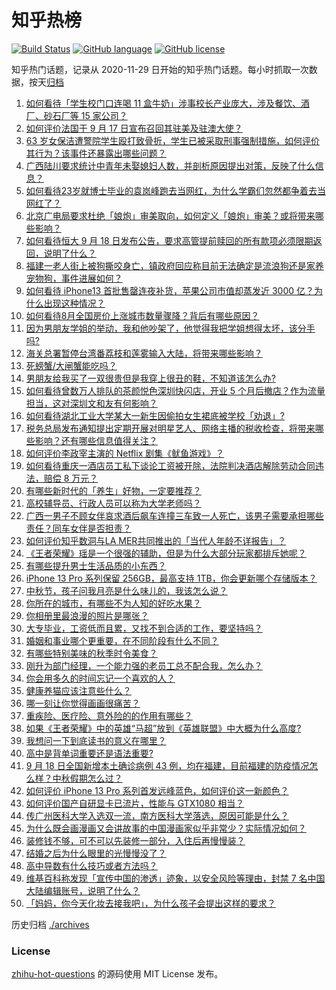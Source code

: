 # 知乎热榜
[![Build Status](https://github.com/ToWeLong/zhihu-hot-questions/workflows/CI/badge.svg)](https://github.com/ToWeLong/zhihu-hot-questions/actions)
[![GitHub language](https://img.shields.io/badge/language-golang-orange.svg)](https://golang.org/)
[![GitHub license](https://img.shields.io/github/license/ToWeLong/zhihu-hot-questions)](https://github.com/ToWeLong/zhihu-hot-questions/blob/main/LICENSE)

知乎热门话题，记录从 2020-11-29 日开始的知乎热门话题。每小时抓取一次数据，按天[归档](./archives)

<!-- BEGIN -->

1. [如何看待「学生校门口连喝 11 盒牛奶」涉事校长产业庞大，涉及餐饮、酒厂、砂石厂等 15 家公司？](https://www.zhihu.com/question/487638493)
1. [如何评价法国于 9 月 17 日宣布召回其驻美及驻澳大使？](https://www.zhihu.com/question/487541819)
1. [63 岁女保洁遭警院学生殴打致骨折，学生已被采取刑事强制措施，如何评价其行为？该事件还暴露出哪些问题？](https://www.zhihu.com/question/486937885)
1. [广西陆川要求统计中青年未娶媳妇人数，并剖析原因提出对策，反映了什么信息？](https://www.zhihu.com/question/487602698)
1. [如何看待23岁就博士毕业的袁岚峰跑去当网红，为什么学霸们忽然都争着去当网红了？](https://www.zhihu.com/question/487518051)
1. [北京广电局要求杜绝「娘炮」审美取向，如何定义「娘炮」审美？或将带来哪些影响？](https://www.zhihu.com/question/487630781)
1. [如何看待恒大 9 月 18 日发布公告，要求高管提前赎回的所有款项必须限期返回，说明了什么？](https://www.zhihu.com/question/487581573)
1. [福建一老人街上被狗撕咬身亡，镇政府回应称目前无法确定是流浪狗还是家养宠物狗，事件进展如何？](https://www.zhihu.com/question/487683019)
1. [如何看待 iPhone13 首批售罄连夜补货，苹果公司市值却蒸发近 3000 亿？为什么出现这种情况？](https://www.zhihu.com/question/487572631)
1. [如何看待8月全国房价上涨城市数量骤降？背后有哪些原因？](https://www.zhihu.com/question/487149660)
1. [因为男朋友学姐的举动，我和他吵架了，他觉得我把学姐想得太坏，该分手吗?](https://www.zhihu.com/question/452678201)
1. [海关总署暂停台湾番荔枝和莲雾输入大陆，将带来哪些影响？](https://www.zhihu.com/question/487754914)
1. [死螃蟹/大闸蟹能吃吗？](https://www.zhihu.com/question/294330296)
1. [男朋友给我买了一双很贵但是我穿上很丑的鞋，不知道该怎么办?](https://www.zhihu.com/question/486761628)
1. [如何看待曾数万人排队的茶颜悦色深圳快闪店，开业 5 个月后撤店？作为流量担当，这对深圳文和友有何影响？](https://www.zhihu.com/question/487506120)
1. [如何看待湖北工业大学某大一新生因偷拍女生裙底被学校「劝退」?](https://www.zhihu.com/question/487264310)
1. [税务总局发布通知提出定期开展对明星艺人、网络主播的税收检查，将带来哪些影响？还有哪些信息值得关注？](https://www.zhihu.com/question/487701637)
1. [如何评价李政宰主演的 Netflix 剧集《鱿鱼游戏》？](https://www.zhihu.com/question/487370418)
1. [如何看待重庆一酒店员工私下谈论工资被开除，法院判决酒店解除劳动合同违法，赔偿 8 万元？](https://www.zhihu.com/question/486953469)
1. [有哪些新时代的「养生」好物，一定要推荐？](https://www.zhihu.com/question/487598236)
1. [高校辅导员、行政人员可以称为大学老师吗？](https://www.zhihu.com/question/487117456)
1. [广西一男子不顾女伴哀求酒后飙车连撞三车致一人死亡，该男子需要承担哪些责任？同车女伴是否担责？](https://www.zhihu.com/question/487543080)
1. [如何评价知乎数洞与LA MER共同推出的「当代人年龄不详报告」？](https://www.zhihu.com/question/487584146)
1. [《王者荣耀》瑶是一个很强的辅助，但是为什么大部分玩家都排斥她呢？](https://www.zhihu.com/question/486974153)
1. [有哪些提升男士生活品质的小东西？](https://www.zhihu.com/question/21682636)
1. [iPhone 13 Pro 系列保留 256GB，最高支持 1TB，你会更新哪个存储版本？](https://www.zhihu.com/question/486897450)
1. [中秋节，孩子问我月亮是什么味儿的，我该怎么说？](https://www.zhihu.com/question/486793159)
1. [你所在的城市，有哪些不为人知的好吃水果？](https://www.zhihu.com/question/484338729)
1. [你相册里最浪漫的照片是哪张？](https://www.zhihu.com/question/487179875)
1. [大专毕业，工资低而且累，又找不到合适的工作，要坚持吗？](https://www.zhihu.com/question/484419190)
1. [婚姻和事业哪个更重要，在不同阶段有什么不同？](https://www.zhihu.com/question/487152862)
1. [有哪些特别美味的秋季时令美食？](https://www.zhihu.com/question/299771921)
1. [刚升为部门经理，一个能力强的老员工总不配合我，怎么办？](https://www.zhihu.com/question/485879434)
1. [你会用多久的时间忘记一个喜欢的人？](https://www.zhihu.com/question/487492122)
1. [健康养猫应该注意些什么？](https://www.zhihu.com/question/474368656)
1. [哪一刻让你觉得画画很痛苦？](https://www.zhihu.com/question/486153074)
1. [重疾险、医疗险、意外险的的作用有哪些？](https://www.zhihu.com/question/486510709)
1. [如果《王者荣耀》中的英雄“马超”放到《英雄联盟》中大概为什么高度?](https://www.zhihu.com/question/484795264)
1. [我想问一下到底读书的意义在哪里？](https://www.zhihu.com/question/483898479)
1. [高中是背单词重要还是语法重要?](https://www.zhihu.com/question/480827367)
1. [9 月 18 日全国新增本土确诊病例 43 例，均在福建，目前福建的防疫情况怎么样？中秋假期怎么过？](https://www.zhihu.com/question/487753347)
1. [如何评价 iPhone 13 Pro 系列首发远峰蓝色，如何评价这一新颜色？](https://www.zhihu.com/question/486896794)
1. [如何评价国产自研显卡已流片，性能与 GTX1080 相当？](https://www.zhihu.com/question/485792953)
1. [传广州医科大学入选双一流，南方医科大学落选，原因可能是什么？](https://www.zhihu.com/question/487096573)
1. [为什么既会画漫画又会讲故事的中国漫画家似乎非常少？实际情况如何？](https://www.zhihu.com/question/486552312)
1. [装修钱不够，可不可以先装修一部分，入住后再慢慢装？](https://www.zhihu.com/question/485277127)
1. [结婚之后为什么眼里的光慢慢没了？](https://www.zhihu.com/question/486476826)
1. [高中导数有什么技巧或者方法吗？](https://www.zhihu.com/question/379048206)
1. [维基百科称发现「宣传中国的渗透」迹象，以安全风险等理由，封禁 7 名中国大陆编辑账号，说明了什么？](https://www.zhihu.com/question/487473820)
1. [「妈妈，你今天化妆去接我吧」，为什么孩子会提出这样的要求？](https://www.zhihu.com/question/487221276)

<!-- END -->

历史归档 [./archives](./archives)


### License
[zhihu-hot-questions](https://github.com/towelong/zhihu-hot-questions) 的源码使用 MIT License 发布。